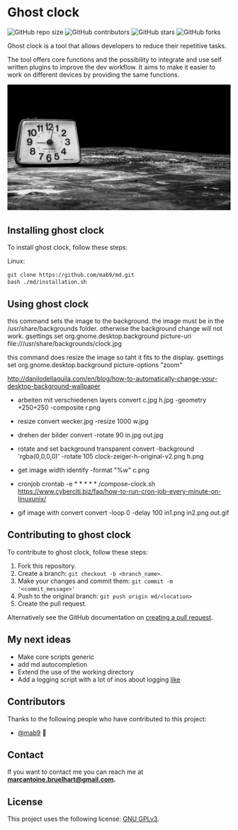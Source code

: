 # Ghost clock

<!--- These are examples. See https://shields.io for others or to customize this set of shields. You might want to include dependencies, project status and licence info here --->
![GitHub repo size](https://img.shields.io/github/repo-size/mab9/ghost-clock)
![GitHub contributors](https://img.shields.io/github/contributors/mab9/ghost-clock)
![GitHub stars](https://img.shields.io/github/stars/mab9/ghost-clock?style=social)
![GitHub forks](https://img.shields.io/github/forks/mab9/ghost-clock?style=social)
<!--![Twitter Follow](https://img.shields.io/twitter/follow/mab9?style=social)-->

Ghost clock is a tool that allows developers to reduce their repetitive tasks.

The tool offers core functions and the possibility to integrate and use self written plugins to improve the dev workflow.
It aims to make it easier to work on different devices by providing the same functions.

![img](./originals/1920-1080-v1/c-original.png "ghost-clock")

## Installing ghost clock

To install ghost clock, follow these steps:

Linux:
```
git clone https://github.com/mab9/md.git
bash ./md/installation.sh
```

## Using ghost clock

this command sets the image to the background. the image must be in the /usr/share/backgrounds folder. otherwise the background change will not work.
gsettings set org.gnome.desktop.background picture-uri file:///usr/share/backgrounds/clock.jpg


this command does resize the image so taht it fits to the display.
gsettings set org.gnome.desktop.background picture-options "zoom"

http://danilodellaquila.com/en/blog/how-to-automatically-change-your-desktop-background-wallpaper


- arbeiten mit verschiedenen layers
convert  c.jpg h.jpg -geometry +250+250 -composite r.png

- resize 
convert wecker.jpg -resize 1000 w.jpg

- drehen der bilder
convert -rotate 90 in.jpg out.jpg


- rotate and set background transparent
convert -background 'rgba(0,0,0,0)' -rotate 105 clock-zeiger-h-original-v2.png h.png


- get image width 
identify -format "%w" c.png 



- cronjob 
crontab -e * * * * * /compose-clock.sh
https://www.cyberciti.biz/faq/how-to-run-cron-job-every-minute-on-linuxunix/


- gif image with convert
convert -loop 0 -delay 100 in1.png in2.png out.gif


## Contributing to ghost clock

<!--- If your README is long or you have some specific process or steps you want contributors to follow, consider creating a separate CONTRIBUTING.md file--->
To contribute to ghost clock, follow these steps:

1. Fork this repository.
2. Create a branch: `git checkout -b <branch_name>`.
3. Make your changes and commit them: `git commit -m '<commit_message>'`
4. Push to the original branch: `git push origin md/<location>`
5. Create the pull request.

Alternatively see the GitHub documentation on [creating a pull request](https://help.github.com/en/github/collaborating-with-issues-and-pull-requests/creating-a-pull-request).

## My next ideas

- Make core scripts generic
- add md autocompletion
- Extend the use of the working directory
- Add a logging script with a lot of inos about logging [like](https://sematext.com/blog/journald-logging-tutorial/)

## Contributors

Thanks to the following people who have contributed to this project:

* [@mab9](https://github.com/mab9) 📖

<!-- You might want to consider using something like the [All Contributors](https://github.com/all-contributors/all-contributors) specification and its [emoji key](https://allcontributors.org/docs/en/emoji-key). -->

## Contact

If you want to contact me you can reach me at **marcantoine.bruelhart@gmail.com.**

## License
<!--- If you're not sure which open license to use see https://choosealicense.com/--->

This project uses the following license: [GNU GPLv3](https://choosealicense.com/licenses/gpl-3.0/).












